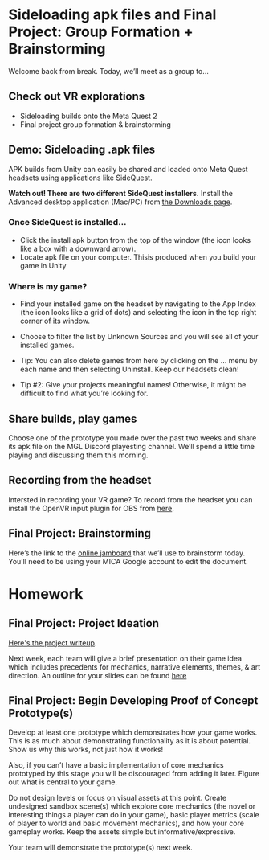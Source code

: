 # Sideloading apk files and Final Project: Group Formation + Brainstorming
Welcome back from break. Today, we’ll meet as a group to…

## Check out VR explorations
- Sideloading builds onto the Meta Quest 2
- Final project group formation & brainstorming

## Demo: Sideloading .apk files
APK builds from Unity can easily be shared and loaded onto Meta Quest headsets using applications like SideQuest.

**Watch out! There are two different SideQuest installers.** Install the Advanced desktop application (Mac/PC) from [the Downloads page](https://sidequestvr.com/setup-howto).

### Once SideQuest is installed…
- Click the install apk button from the top of the window (the icon looks like a box with a downward arrow).
- Locate apk file on your computer. Thisis produced when you build your game in Unity

### Where is my game?
- Find your installed game on the headset by navigating to the App Index (the icon looks like a grid of dots) and selecting the icon in the top right corner of its window.

- Choose to filter the list by Unknown Sources and you will see all of your installed games.
- Tip: You can also delete games from here by clicking on the … menu by each name and then selecting Uninstall. Keep our headsets clean!
- Tip #2: Give your projects meaningful names! Otherwise, it might be difficult to find what you’re looking for.

## Share builds, play games
Choose one of the prototype you made over the past two weeks and share its apk file on the MGL Discord playesting channel. We’ll spend a little time playing and discussing them this morning.

## Recording from the headset
Intersted in recording your VR game? To record from the headset you can install the OpenVR input plugin for OBS from [here](https://obsproject.com/forum/resources/openvr-input-plugin.534/).

## Final Project: Brainstorming
Here’s the link to the [online jamboard](https://jamboard.google.com/d/1fmz5UST6TOcEIvZLUC20buVko7-4BGfvQ6fbRtpGH3A/edit?usp=sharing) that we’ll use to brainstorm today. You’ll need to be using your MICA Google account to edit the document.

# Homework

## Final Project: Project Ideation
[Here's the project writeup](https://docs.google.com/document/d/1XLSn4Q9sUw1EnbngyQbPoJi-MfTJ259bo3u3Nov7PCc/edit?usp=sharing).

Next week, each team will give a brief presentation on their game idea which includes precedents for mechanics, narrative elements, themes, & art direction. An outline for your slides can be found [here](https://docs.google.com/document/d/1MRfOIbxSUGDb_OteNxvMYAZ8gG4bfAx-dbrSKNwDLXM/edit?usp=sharing)

## Final Project: Begin Developing Proof of Concept Prototype(s)
Develop at least one prototype which demonstrates how your game works. This is as much about demonstrating functionality as it is about potential. Show us why this works, not just how it works!

Also, if you can’t have a basic implementation of core mechanics prototyped by this stage you will be discouraged from adding it later. Figure out what is central to your game.

Do not design levels or focus on visual assets at this point. Create undesigned sandbox scene(s) which explore core mechanics (the novel or interesting things a player can do in your game), basic player metrics (scale of player to world and basic movement mechanics), and how your core gameplay works. Keep the assets simple but informative/expressive.

Your team will demonstrate the prototype(s) next week.